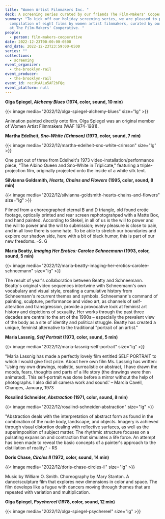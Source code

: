 ```yaml
---
title: "Women Artist Filmmakers Inc. "
deck: A screening series curated by our friends The Film-Makers' Cooperative
summary: "To kick off our holiday screening series, we are pleased to present a
  compilation of eight films by women artist filmmakers, curated by our friends
  at The Film-Makers' Cooperative. "
people:
  - person: film-makers-cooperative
date: 2022-12-23T00:00:00-0500
end_date: 2022-12-23T23:59:00-0500
series: ""
collections:
  - screening
event_organizer:
  - the-brooklyn-rail
event_producer:
  - the-brooklyn-rail
event_id: recUtAALu5AF2bFQq
event_platform: null
---
```

**Olga Spiegel, *Alchemy Blues* (1974, color, sound, 10 min)**

{{< image media="2022/12/olga-spiegel-alchemy-blues" size="lg" >}}

Animation painted directly onto film. Olga Spiegel was an original member of Women Artist Filmmakers (WAF 1974-1981).



**Martha Edelheit, *Sno-White (Crimson)* (1973, color, sound, 7 min)**

{{< image media="2022/12/martha-edelheit-sno-white-crimson" size="lg" >}}

One part out of three from Edelheit's 1973 video-installation/performance piece, "The Albino Queen and Sno-White in Triplicate," featuring a triple-projection film, originally projected onto the inside of a white silk tent.



**Silvianna Goldsmith, *Hearts, Chains and Flowers* (1995, color, sound, 8 min)**

{{< image media="2022/12/silvianna-goldsmith-hearts-chains-and-flowers" size="lg" >}}

Filmed from a choreographed eternal B and D triangle, old found erotic footage, optically printed and rear screen rephotograhped with a Matte Box, and hand painted. According to Stekel, in all of us is the will to power and the will to power and the will to submission; every pleasure is close to pain, and in all love there is some hate. To be able to stretch our boundaries and explore our shadow side, here with a bit of black humor, this is part of our new freedoms. –S. G



**Maria Beatty, *Imaging Her Erotics: Carolee Schneemann* (1993, color, sound, 5 min)**

{{< image media="2022/12/maria-beatty-imaging-her-erotics-carolee-schneemann" size="lg" >}}

The result of year's collaboration between Beatty and Schneemann. Beatty's original video sequences intertwine with Schneemann's own vocabulary and visual style, creating a cumulative history from Schneemann's recurrent themes and symbols. Schneemann's command of painting, sculpture, performance and video art, as channels of self-alteration and transgression, provide a provocative look at feminist art history and depictions of sexuality. Her works through the past three decades are central to the art of the 1990s – especially the prevalent view of the body as a site of identity and political struggle. Beatty has created a unique, feminist alternative to the traditional "portrait of an artist."



**Maria Lassnig, *Self Portrait* (1973, color, sound, 5 min)**

{{< image media="2022/12/maria-lassnig-self-portrait" size="lg" >}}

"Maria Lassnig has made a perfectly lovely film entitled SELF PORTRAIT to which I would give first prize. About here own film Ms. Lassnig has written: 'Using my own drawings, realistic, surrealistic or abstract, I have drawn the moods, fears, thoughts and parts of a life story (the drawings were then animated). This self-portrait was done before a mirror without the help of photographs. I also did all camera work and sound.'         – Marcia Cavell, Changes, January, 1973   



**Rosalind Schneider, *Abstraction* (1971, color, sound, 8 min)**

{{< image media="2022/12/rosalind-schneider-abstraction" size="lg" >}}

"Abstraction deals with the interpretation of abstract form as found in the combination of the nude body, landscape, and objects. Imagery is achieved through visual distortion dealing with reflective surfaces, as well as the superimposition of subject matter. The rhythmic structure focuses on a pulsating expansion and contraction that simulates a life force. An attempt has been made to reveal the basic concepts of a painter's approach to the distillation of reality." - RS



**Doris Chase, *Circles II* (1972, color, sound, 14 min)**

{{< image media="2022/12/doris-chase-circles-ii" size="lg" >}}

Music by William O. Smith. Choreography by Mary Stanton. A dance/sculpture film that explores new dimensions in color and space. The film develops like a fugue with dancers moving through themes that are repeated with variation and multiplication.



**Olga Spiegel, *Psychereel* (1978, color, sound, 12 min)**

{{< image media="2022/12/olga-spiegel-psychereel" size="lg" >}}